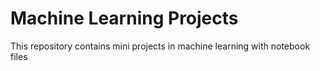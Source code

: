 # Machine Learning Projects
This repository contains mini projects in machine learning with notebook files
